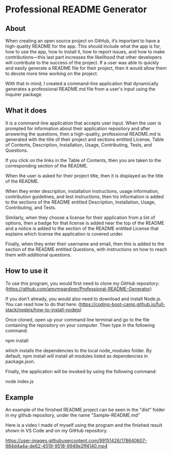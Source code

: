# Professional README Generator

## About

When creating an open source project on GitHub, it’s important to have a high-quality README for the app. This should include what the app is for, how to use the app, how to install it, how to report issues, and how to make contributions—this last part increases the likelihood that other developers will contribute to the success of the project. If a user was able to quickly and easily generate a README file for their project, then it would allow them to devote more time working on the project.

With that in mind, I created a command-line application that dynamically generates a professional README.md file from a user's input using the Inquirer package.

## What it does

It is a command-line application that accepts user input. When the user is prompted for information about their application repository and after answering the questions, then a high-quality, professional README.md is generated with the title of their project and sections entitled License, Table of Contents, Description, Installation, Usage, Contributing, Tests, and Questions.

If you click on the links in the Table of Contents, then you are taken to the corresponding section of the README.

When the user is asked for their project title, then it is displayed as the title of the README.

When they enter description, installation instructions, usage information, contribution guidelines, and test instructions, then his information is added to the sections of the README entitled Description, Installation, Usage, Contributing, and Tests.

Similarly, when they choose a license for their application from a list of options, then a badge for that license is added near the top of the README and a notice is added to the section of the README entitled License that explains which license the application is covered under.

Finally, when they enter their username and email, then this is added to the section of the README entitled Questions, with instructions on how to reach them with additional questions.

## How to use it

To use this program, you would first need to clone my GitHub repository:
(https://github.com/amymgardiner/Professional-README-Generator)

If you don't already, you would also need to download and install Node.js. You can read how to do that here:
(https://coding-boot-camp.github.io/full-stack/nodejs/how-to-install-nodejs)

Once cloned, open up your command line terminal and go to the file containing the repository on your computer. Then type in the following command:

npm install

which installs the dependencies to the local node_modules folder. By default, npm install will install all modules listed as dependencies in package.json.

Finally, the application will be invoked by using the following command:

node index.js

## Example

An example of the finished README project can be seen in the "dist" folder in my github repository, under the name "Sample-README.md"

Here is a video I made of myself using the program and the finished result shown in VS Code and on my GitHub repository.

https://user-images.githubusercontent.com/99151426/178640607-984d4a4a-de62-4519-9518-9949e2ff4140.mp4
